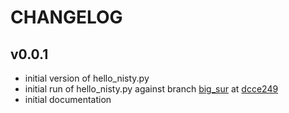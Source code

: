 # CHANGELOG

## v0.0.1

- initial version of hello_nisty.py
- initial run of hello_nisty.py against branch [big_sur](https://github.com/usnistgov/macos_security/tree/big_sur) at [dcce249](https://github.com/usnistgov/macos_security/commit/dcce2499a66493ef736bf4708ef9e04250572498)
- initial documentation
